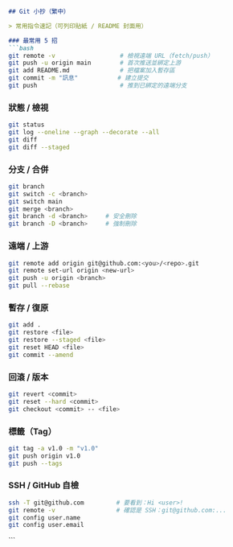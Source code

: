 
````md
## Git 小抄（繁中）

> 常用指令速記（可列印貼紙 / README 封面用）

### 最常用 5 招
```bash
git remote -v                  # 檢視遠端 URL（fetch/push）
git push -u origin main        # 首次推送並綁定上游
git add README.md              # 把檔案加入暫存區
git commit -m "訊息"           # 建立提交
git push                       # 推到已綁定的遠端分支
````

### 狀態 / 檢視

```bash
git status
git log --oneline --graph --decorate --all
git diff
git diff --staged
```

### 分支 / 合併

```bash
git branch
git switch -c <branch>
git switch main
git merge <branch>
git branch -d <branch>     # 安全刪除
git branch -D <branch>     # 強制刪除
```

### 遠端 / 上游

```bash
git remote add origin git@github.com:<you>/<repo>.git
git remote set-url origin <new-url>
git push -u origin <branch>
git pull --rebase
```

### 暫存 / 復原

```bash
git add .
git restore <file>
git restore --staged <file>
git reset HEAD <file>
git commit --amend
```

### 回滾 / 版本

```bash
git revert <commit>
git reset --hard <commit>
git checkout <commit> -- <file>
```

### 標籤（Tag）

```bash
git tag -a v1.0 -m "v1.0"
git push origin v1.0
git push --tags
```

### SSH / GitHub 自檢

```bash
ssh -T git@github.com         # 要看到：Hi <user>!
git remote -v                 # 確認是 SSH：git@github.com:...
git config user.name
git config user.email
```

</details>
```


